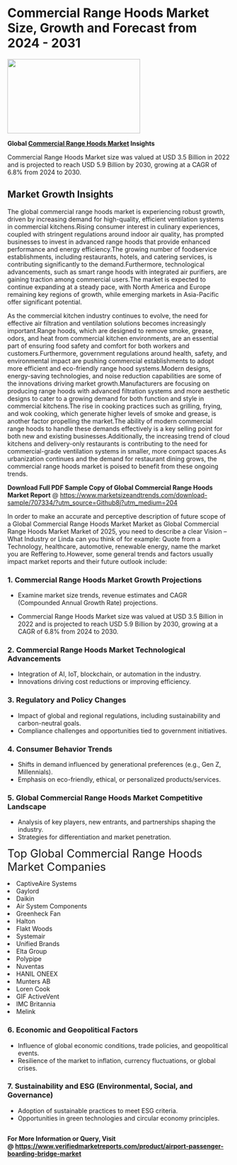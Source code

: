 <H1>Commercial Range Hoods Market Size, Growth and Forecast from 2024 - 2031</H1><img class="aligncenter size-medium wp-image-584254" src="https://thirdeyenews.in/wp-content/uploads/2024/09/Global-Market-Research-300x168.jpeg" alt="" width="300" height="168" /><p><strong>Global&nbsp;<a href="https://www.marketsizeandtrends.com/download-sample/707334/?utm_source=Github8j?utm_medium=204">Commercial Range Hoods Market</a> Insights</strong></p><p>Commercial Range Hoods Market size was valued at USD 3.5 Billion in 2022 and is projected to reach USD 5.9 Billion by 2030, growing at a CAGR of 6.8% from 2024 to 2030.</p><p><h2>Market Growth Insights</h2> <p>The global commercial range hoods market is experiencing robust growth, driven by increasing demand for high-quality, efficient ventilation systems in commercial kitchens.Rising consumer interest in culinary experiences, coupled with stringent regulations around indoor air quality, has prompted businesses to invest in advanced range hoods that provide enhanced performance and energy efficiency.The growing number of foodservice establishments, including restaurants, hotels, and catering services, is contributing significantly to the demand.Furthermore, technological advancements, such as smart range hoods with integrated air purifiers, are gaining traction among commercial users.The market is expected to continue expanding at a steady pace, with North America and Europe remaining key regions of growth, while emerging markets in Asia-Pacific offer significant potential.</p> <p>As the commercial kitchen industry continues to evolve, the need for effective air filtration and ventilation solutions becomes increasingly important.Range hoods, which are designed to remove smoke, grease, odors, and heat from commercial kitchen environments, are an essential part of ensuring food safety and comfort for both workers and customers.Furthermore, government regulations around health, safety, and environmental impact are pushing commercial establishments to adopt more efficient and eco-friendly range hood systems.Modern designs, energy-saving technologies, and noise reduction capabilities are some of the innovations driving market growth.Manufacturers are focusing on producing range hoods with advanced filtration systems and more aesthetic designs to cater to a growing demand for both function and style in commercial kitchens.The rise in cooking practices such as grilling, frying, and wok cooking, which generate higher levels of smoke and grease, is another factor propelling the market.The ability of modern commercial range hoods to handle these demands effectively is a key selling point for both new and existing businesses.Additionally, the increasing trend of cloud kitchens and delivery-only restaurants is contributing to the need for commercial-grade ventilation systems in smaller, more compact spaces.As urbanization continues and the demand for restaurant dining grows, the commercial range hoods market is poised to benefit from these ongoing trends.</p> <p><span class=""><strong>Download Full PDF Sample Copy of Global Commercial Range Hoods Market Report</strong> @ <a href="https://www.marketsizeandtrends.com/download-sample/707334/?utm_source=Github8j?utm_medium=204" target="_blank">https://www.marketsizeandtrends.com/download-sample/707334/?utm_source=Github8j?utm_medium=204</a></span></p><p>In order to make an accurate and perceptive description of future scope of a Global&nbsp;Commercial Range Hoods Market Market as Global&nbsp;Commercial Range Hoods Market Market of 2025, you need to describe a clear Vision &ndash; What Industry or Linda can you think of for example: Quote from a Technology, healthcare, automotive, renewable energy, name the market you are Reffering to.However, some general trends and factors usually impact market reports and their future outlook include:</p><h3>1.&nbsp;<strong>Commercial Range Hoods Market Growth Projections</strong></h3><ul><li>Examine market size trends, revenue estimates and CAGR (Compounded Annual Growth Rate) projections.</li><li><p>Commercial Range Hoods Market size was valued at USD 3.5 Billion in 2022 and is projected to reach USD 5.9 Billion by 2030, growing at a CAGR of 6.8% from 2024 to 2030.</p></li></ul><h3>2.&nbsp;<strong>Commercial Range Hoods Market Technological Advancements</strong></h3><ul><li>Integration of AI, IoT, blockchain, or automation in the industry.</li><li>Innovations driving cost reductions or improving efficiency.</li></ul><h3>3.&nbsp;<strong>Regulatory and Policy Changes</strong></h3><ul><li>Impact of global and regional regulations, including sustainability and carbon-neutral goals.</li><li>Compliance challenges and opportunities tied to government initiatives.</li></ul><h3>4.&nbsp;<strong>Consumer Behavior Trends</strong></h3><ul><li>Shifts in demand influenced by generational preferences (e.g., Gen Z, Millennials).</li><li>Emphasis on eco-friendly, ethical, or personalized products/services.</li></ul><h3>5.&nbsp;<strong>Global Commercial Range Hoods Market Competitive Landscape</strong></h3><ul><li>Analysis of key players, new entrants, and partnerships shaping the industry.</li><li>Strategies for differentiation and market penetration.</li></ul><p data-pm-slice="1 1 []"><span style="color: inherit; font-family: inherit; font-size: 25px;">Top Global Commercial Range Hoods Market Companies</span></p><div class="" data-test-id=""><p><li>CaptiveAire Systems</li><li> Gaylord</li><li> Daikin</li><li> Air System Components</li><li> Greenheck Fan</li><li> Halton</li><li> Flakt Woods</li><li> Systemair</li><li> Unified Brands</li><li> Elta Group</li><li> Polypipe</li><li> Nuventas</li><li> HANIL ONEEX</li><li> Munters AB</li><li> Loren Cook</li><li> GIF ActiveVent</li><li> IMC Britannia</li><li> Melink</li></p></div><h3>6.&nbsp;<strong>Economic and Geopolitical Factors</strong></h3><ul><li>Influence of global economic conditions, trade policies, and geopolitical events.</li><li>Resilience of the market to inflation, currency fluctuations, or global crises.</li></ul><h3>7.&nbsp;<strong>Sustainability and ESG (Environmental, Social, and Governance)</strong></h3><ul><li>Adoption of sustainable practices to meet ESG criteria.</li><li>Opportunities in green technologies and circular economy principles.</li></ul><h2><strong style="font-size: 14px;">For More Information or Query, Visit @&nbsp;</strong><a style="background-color: #ffffff; font-size: 14px;" href="https://www.marketsizeandtrends.com/report/commercial-range-hoods-market/" target="_blank">https://www.verifiedmarketreports.com/product/airport-passenger-boarding-bridge-market</a></h2>